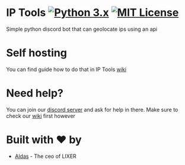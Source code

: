 # IP Tools [![Python 3.x](https://img.shields.io/badge/PYTHON-3.X-blueviolet?style=for-the-badge)](http://www.python.org/download/) [![MIT License](https://img.shields.io/badge/LICENSE-MIT-brightgreen?style=for-the-badge)](https://github.com/lixeri/IP-Tools/blob/1.0/LICENSE)
Simple python discord bot that can geolocate ips using an api

# Self hosting
You can find guide how to do that in IP Tools [wiki](https://github.com/lixeri/IP-Tools/wiki)

# Need help?
You can join our [discord server](https://discord.gg/Zyp2wgm) and ask for help in there. Make sure to check our [wiki](https://github.com/lixeri/IP-Tools/wiki) first however

# Built with ❤️ by

* [Aldas](https://github.com/AXDZ) - The ceo of LIXER

